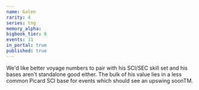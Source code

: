 ```yaml
---
name: Galen
rarity: 4
series: tng
memory_alpha:
bigbook_tier: 8
events: 11
in_portal: true
published: true
---
```


We'd like better voyage numbers to pair with his SCI/SEC skill set and his bases aren't standalone good either. The bulk of his value lies in a less common Picard SCI base for events which should see an upswing soonTM.
